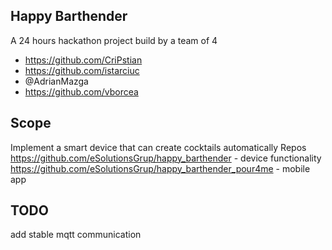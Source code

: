 Happy Barthender
- 
A 24 hours hackathon project build by a team of 4
- https://github.com/CriPstian
- https://github.com/istarciuc
- @AdrianMazga
- https://github.com/vborcea

Scope
- 

Implement a smart device that can create cocktails automatically
Repos
https://github.com/eSolutionsGrup/happy_barthender - device functionality
https://github.com/eSolutionsGrup/happy_barthender_pour4me - mobile app


TODO
- 
add stable mqtt communication
